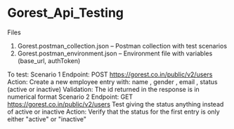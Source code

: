 # Gorest_Api_Testing


Files
1. Gorest.postman_collection.json – Postman collection with test scenarios
2. Gorest.postman_environment.json – Environment file with variables (base_url, authToken)

To test:
Scenario 1
   Endpoint: POST https://gorest.co.in/public/v2/users
   Action: Create a new employee entry with:
   name , gender , email , status (active or inactive)
   Validation: The id returned in the response is in numerical format
Scenario 2
   Endpoint: GET https://gorest.co.in/public/v2/users
   Test giving the status anything instead of active or inactive
   Action: Verify that the status for the first entry is only either "active" or "inactive"
